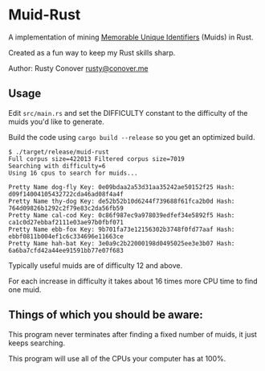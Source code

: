 # Muid-Rust

A implementation of mining [Memorable Unique Identifiers](https://github.com/microprediction/muid) (Muids) in Rust.

Created as a fun way to keep my Rust skills sharp.

Author: Rusty Conover <rusty@conover.me>

## Usage

Edit `src/main.rs` and set the DIFFICULTY constant to the difficulty of the muids you'd like to generate.

Build the code using `cargo build --release` so you get an optimized build.

```
$ ./target/release/muid-rust
Full corpus size=422013 Filtered corpus size=7019
Searching with difficulty=6
Using 16 cpus to search for muids...

Pretty Name dog-fly Key: 0e09bdaa2a53d31aa35242ae50152f25 Hash: d09f14004105432722cda46ad08f4a4f
Pretty Name thy-dog Key: de52b52b10d6244f739688f61fca2b0d Hash: 764d09826b1292c2f79e83c2da56fb59
Pretty Name cal-cod Key: 0c86f987ec9a978039edfef34e5892f5 Hash: ca1c0d27ebbaf2111e03ae97b0fbf071
Pretty Name ebb-fox Key: 9b701fa73e12156302b3748f0fd77aaf Hash: ebbf0811b004ef1c6c334696e11663ce
Pretty Name hah-bat Key: 3e0a9c2b22000198d0495025ee3e3b07 Hash: 6a6ba7cfd42a44ee91591bb77e07f683
```

Typically useful muids are of difficulty 12 and above.

For each increase in difficulty it takes about 16 times more CPU time to find one muid.

## Things of which you should be aware:

This program never terminates after finding a fixed number of muids, it just keeps searching.

This program will use all of the CPUs your computer has at 100%.
